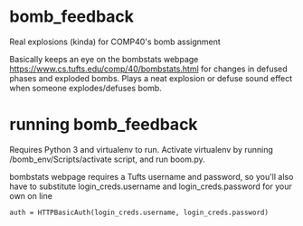 # bomb_feedback
Real explosions (kinda) for COMP40's bomb assignment

Basically keeps an eye on the bombstats webpage https://www.cs.tufts.edu/comp/40/bombstats.html for changes in defused phases and exploded bombs.
Plays a neat explosion or defuse sound effect when someone explodes/defuses bomb.

# running bomb_feedback
Requires Python 3 and virtualenv to run.
Activate virtualenv by running /bomb_env/Scripts/activate script, and run boom.py.

bombstats webpage requires a Tufts username and password, so you'll also have to substitute login_creds.username and login_creds.password for your own on line
```
auth = HTTPBasicAuth(login_creds.username, login_creds.password)
```
